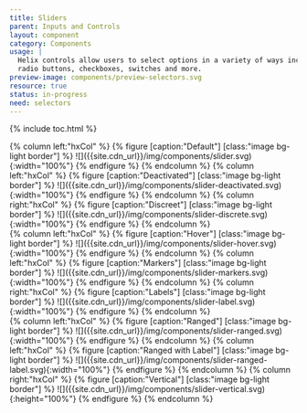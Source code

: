 ```yaml
---
title: Sliders
parent: Inputs and Controls
layout: component
category: Components
usage: |
  Helix controls allow users to select options in a variety of ways including
  radio buttons, checkboxes, switches and more.
preview-image: components/preview-selectors.svg
resource: true
status: in-progress
need: selectors
---
```


{% include toc.html %}

<!--Sliders let users select from a range of values by moving the slider thumb.

Sliders are ideal components for adjusting settings that reflect intensity
levels, such as volume, brightness, or color saturation.

Sliders may have icons on both ends of the bar that reflect the value
intensity. Place the smallest value for the slider range on the left and the
largest value on the right.

Continuous sliders

Continuous sliders allow users to select a value along a subjective range. They
do not require a specific value to make adjustments, although they may, in some
instances, offer an editable numeric value.

Discrete sliders

Discrete sliders allow users to select a specific value from a range.-->

<div class="hxRow">
{% column left:"hxCol" %}
{% figure [caption:"Default"] [class:"image bg-light border"] %}
![]({{site.cdn_url}}/img/components/slider.svg){:width="100%"}
{% endfigure %}
{% endcolumn %}
{% column left:"hxCol" %}
{% figure [caption:"Deactivated"] [class:"image bg-light border"] %}
![]({{site.cdn_url}}/img/components/slider-deactivated.svg){:width="100%"}
{% endfigure %}
{% endcolumn %}
{% column right:"hxCol" %}
{% figure [caption:"Discreet"] [class:"image bg-light border"] %}
![]({{site.cdn_url}}/img/components/slider-discrete.svg){:width="100%"}
{% endfigure %}
{% endcolumn %}
</div>
<div class="hxRow">
{% column left:"hxCol" %}
{% figure [caption:"Hover"] [class:"image bg-light border"] %}
![]({{site.cdn_url}}/img/components/slider-hover.svg){:width="100%"}
{% endfigure %}
{% endcolumn %}
{% column left:"hxCol" %}
{% figure [caption:"Markers"] [class:"image bg-light border"] %}
![]({{site.cdn_url}}/img/components/slider-markers.svg){:width="100%"}
{% endfigure %}
{% endcolumn %}
{% column right:"hxCol" %}
{% figure [caption:"Labels"] [class:"image bg-light border"] %}
![]({{site.cdn_url}}/img/components/slider-label.svg){:width="100%"}
{% endfigure %}
{% endcolumn %}
</div>
<div class="hxRow">
{% column left:"hxCol" %}
{% figure [caption:"Ranged"] [class:"image bg-light border"] %}
![]({{site.cdn_url}}/img/components/slider-ranged.svg){:width="100%"}
{% endfigure %}
{% endcolumn %}
{% column left:"hxCol" %}
{% figure [caption:"Ranged with Label"] [class:"image bg-light border"] %}
![]({{site.cdn_url}}/img/components/slider-ranged-label.svg){:width="100%"}
{% endfigure %}
{% endcolumn %}
{% column right:"hxCol" %}
{% figure [caption:"Vertical"] [class:"image bg-light border"] %}
![]({{site.cdn_url}}/img/components/slider-vertical.svg){:height="100%"}
{% endfigure %}
{% endcolumn %}
</div>
